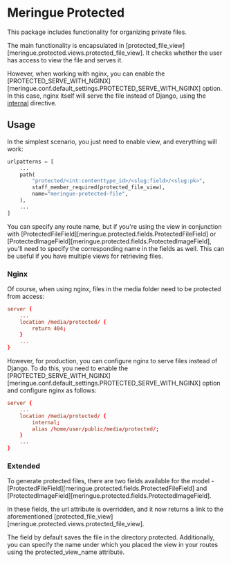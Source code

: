 # Meringue Protected

This package includes functionality for organizing private files.

The main functionality is encapsulated in [protected_file_view][meringue.protected.views.protected_file_view]. It checks whether the user has access to view the file and serves it.

However, when working with nginx, you can enable the [PROTECTED_SERVE_WITH_NGINX][meringue.conf.default_settings.PROTECTED_SERVE_WITH_NGINX] option. In this case, nginx itself will serve the file instead of Django, using the [internal](https://nginx.org/en/docs/http/ngx_http_core_module.html#internal) directive.


## Usage

In the simplest scenario, you just need to enable view, and everything will work:

```python
urlpatterns = [
    ...
    path(
        "protected/<int:contenttype_id>/<slug:field>/<slug:pk>",
        staff_member_required(protected_file_view),
        name="meringue-protected-file",
    ),
    ...
]
```

You can specify any route name, but if you're using the view in conjunction with [ProtectedFileField][meringue.protected.fields.ProtectedFileField] or [ProtectedImageField][meringue.protected.fields.ProtectedImageField], you'll need to specify the corresponding name in the fields as well. This can be useful if you have multiple views for retrieving files.


### Nginx

Of course, when using nginx, files in the media folder need to be protected from access:

```conf
server {
    ...
    location /media/protected/ {
        return 404;
    }
    ...
}
```

However, for production, you can configure nginx to serve files instead of Django. To do this, you need to enable the [PROTECTED_SERVE_WITH_NGINX][meringue.conf.default_settings.PROTECTED_SERVE_WITH_NGINX] option and configure nginx as follows:

```conf
server {
    ...
    location /media/protected/ {
        internal;
        alias /home/user/public/media/protected/;
    }
    ...
}
```


### Extended

To generate protected files, there are two fields available for the model - [ProtectedFileField][meringue.protected.fields.ProtectedFileField] and [ProtectedImageField][meringue.protected.fields.ProtectedImageField].

In these fields, the url attribute is overridden, and it now returns a link to the aforementioned [protected_file_view][meringue.protected.views.protected_file_view].

The field by default saves the file in the directory protected. Additionally, you can specify the name under which you placed the view in your routes using the protected_view_name attribute.
